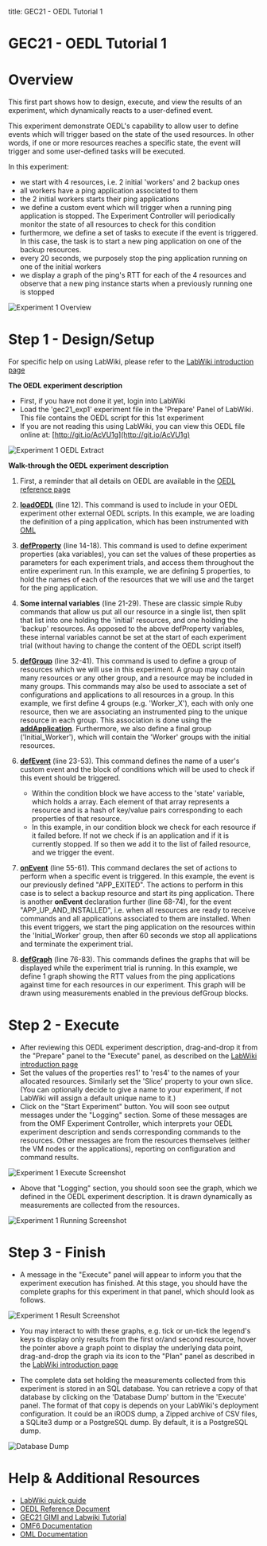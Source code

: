 title: GEC21 - OEDL Tutorial 1

# GEC21 - OEDL Tutorial 1

# Overview

This first part shows how to design, execute, and view the results of an experiment, which dynamically reacts to a user-defined event.

This experiment demonstrate OEDL's capability to allow user to define events which will trigger based on the state of the used resources. In other words, if one or more resources reaches a specific state, the event will trigger and some user-defined tasks will be executed.

In this experiment:

- we start with 4 resources, i.e. 2 initial 'workers' and 2 backup ones
- all workers have a ping application associated to them
- the 2 initial workers starts their ping applications
- we define a custom event which will trigger when a running ping application is stopped. The Experiment Controller will periodically monitor the state of all resources to check for this condition
- furthermore, we define a set of tasks to execute if the event is triggered. In this case, the task is to start a new ping application on one of the backup resources.
- every 20 seconds, we purposely stop the ping application running on one of the initial workers
- we display a graph of the ping's RTT for each of the 4 resources and observe that a new ping instance starts when a previously running one is stopped


![Experiment 1 Overview](https://raw.githubusercontent.com/mytestbed/gec_demos_tutorial/master/gec21_oedl_tutorial/tutorial_1.fig1.png)

# Step 1 - Design/Setup 

For specific help on using LabWiki, please refer to the [LabWiki introduction page](http://groups.geni.net/geni/wiki/GEC21Agenda/OEDL/Introduction)

**The OEDL experiment description**

- First, if you have not done it yet, login into LabWiki
- Load the 'gec21_exp1' experiment file in the 'Prepare' Panel of LabWiki. This file contains the OEDL script for this 1st experiment
- If you are not reading this using LabWiki, you can view this OEDL file online at: [http://git.io/AcVU1g](http://git.io/AcVU1g)

![Experiment 1 OEDL Extract](https://raw.githubusercontent.com/mytestbed/gec_demos_tutorial/master/gec21_oedl_tutorial/tutorial_1.fig2.png)

**Walk-through the OEDL experiment description**

1. First, a reminder that all details on OEDL are available in the [OEDL reference page](http://mytestbed.net/projects/omf6/wiki/OEDLOMF6)

2. [**loadOEDL**](http://mytestbed.net/projects/omf6/wiki/OEDLOMF6#loadOEDL) (line 12). This command is used to include in your OEDL experiment other external OEDL scripts. In this example, we are loading the definition of a ping application, which has been instrumented with [OML](http://oml.mytestbed.net)

3. [**defProperty**](http://mytestbed.net/projects/omf6/wiki/OEDLOMF6#defProperty-38-property-38-ensureProperty) (line 14-18). This command is used to define experiment properties (aka variables), you can set the values of these properties as parameters for each experiment trials, and access them throughout the entire experiment run. In this example, we are defining 5 properties, to hold the names of each of the resources that we will use and the target for the ping application.

4. **Some internal variables** (line 21-29). These are classic simple Ruby commands that allow us put all our resource in a single list, then split that list into one holding the 'initial' resources, and one holding the 'backup' resources. As opposed to the above defProperty variables, these internal variables cannot be set at the start of each experiment trial (without having to change the content of the OEDL script itself)

5. [**defGroup**](http://mytestbed.net/projects/omf6/wiki/OEDLOMF6#defGroup) (line 32-41). This command is used to define a group of resources which we will use in this experiment. A group may contain many resources or any other group, and a resource may be included in many groups. This commands may also be used to associate a set of configurations and applications to all resources in a group. In this example, we first define 4 groups (e.g. 'Worker_X'), each with only one resource, then we are associating an instrumented ping to the unique resource in each group. This association is done using the [**addApplication**](http://mytestbed.net/projects/omf6/wiki/OEDLOMF6#defGroup). Furthermore, we also define a final group ('Initial_Worker'), which will contain the 'Worker' groups with the initial resources.

6. [**defEvent**](http://mytestbed.net/projects/omf6/wiki/OEDLOMF6#defEvent) (line 23-53). This command defines the name of a user's custom event and the block of conditions which will be used to check if this event should be triggered.
    - Within the condition block we have access to the 'state' variable, which holds a array. Each element of that array represents a resource and is a hash of key/value pairs corresponding to each properties of that resource.
    - In this example, in our condition block we check for each resource if it failed before. If not we check if is an application and if it is currently stopped. If so then we add it to the list of failed resource, and we trigger the event.

7. [**onEvent**](http://mytestbed.net/projects/omf6/wiki/OEDLOMF6#onEvent) (line 55-61). This command declares the set of actions to perform when a specific event is triggered. In this example, the event is our previously defined "APP_EXITED". The actions to perform in this case is to select a backup resource and start its ping application. There is another **onEvent** declaration further (line 68-74), for the event "APP_UP_AND_INSTALLED", i.e. when all resources are ready to receive commands and all applications associated to them are installed. When this event triggers, we start the ping application on the resources within the 'Initial_Worker' group, then after 60 seconds we stop all applications and terminate the experiment trial.

8. [**defGraph**](http://mytestbed.net/projects/omf6/wiki/OEDLOMF6#defGraph) (line 76-83). This commands defines the graphs that will be displayed while the experiment trial is running. In this example, we define 1 graph showing the RTT values from the ping applications against time for each resources in our experiment. This graph will be drawn using measurements enabled in the previous defGroup blocks.


# Step 2 - Execute

- After reviewing this OEDL experiment description, drag-and-drop it from the "Prepare" panel to the "Execute" panel, as described on the [LabWiki introduction page]([http://groups.geni.net/geni/wiki/GEC21Agenda/OEDL/Introduction#Execute)
- Set the values of the properties res1' to 'res4' to the names of your allocated resources. Similarly set the 'Slice' property to your own slice.
(You can optionally decide to give a name to your experiment, if not LabWiki will assign a default unique name to it.)
- Click on the "Start Experiment" button. You will soon see output messages under the "Logging" section. Some of these messages are from the OMF Experiment Controller, which interprets your OEDL experiment description and sends corresponding commands to the resources. Other messages are from the resources themselves (either the VM nodes or the applications), reporting on configuration and command results.

![Experiment 1 Execute Screenshot](https://raw.githubusercontent.com/mytestbed/gec_demos_tutorial/master/gec21_oedl_tutorial/tutorial_1.fig3.png)

- Above that "Logging" section, you should soon see the graph, which we defined in the OEDL experiment description. It is drawn dynamically as measurements are collected from the resources.

![Experiment 1 Running Screenshot](https://raw.githubusercontent.com/mytestbed/gec_demos_tutorial/master/gec21_oedl_tutorial/tutorial_1.fig4.png)


# Step 3 - Finish

- A message in the "Execute" panel will appear to inform you that the experiment execution has finished. At this stage, you should have the complete graphs for this experiment in that panel, which should look as follows.

![Experiment 1 Result Screenshot](https://raw.githubusercontent.com/mytestbed/gec_demos_tutorial/master/gec21_oedl_tutorial/tutorial_1.fig5.png)

- You may interact to with these graphs, e.g. tick or un-tick the legend's keys to display only results from the first or/and second resource, hover the pointer above a graph point to display the underlying data point, drag-and-drop the graph via its icon to the "Plan" panel as described in the [LabWiki introduction page](http://groups.geni.net/geni/wiki/GEC21Agenda/OEDL/Introduction#Execute)

- The complete data set holding the measurements collected from this experiment is stored in an SQL database. You can retrieve a copy of that database by clicking on the 'Database Dump' buttom in the 'Execute' panel. The format of that copy is depends on your LabWiki's deployment configuration. It could be an iRODS dump, a Zipped archive of CSV files, a SQLite3 dump or a PostgreSQL dump. By default, it is a PostgreSQL dump.

![Database Dump](https://raw.githubusercontent.com/mytestbed/gec_demos_tutorial/master/gec21_oedl_tutorial/tutorial_1.fig6.png)

# Help & Additional Resources

 * [LabWiki quick guide](http://groups.geni.net/geni/wiki/GEC21Agenda/OEDL/Introduction)
 * [OEDL Reference Document](http://mytestbed.net/projects/omf6/wiki/OEDLOMF6)
 * [GEC21 GIMI and Labwiki Tutorial](http://groups.geni.net/geni/wiki/GEC21Agenda/LabWiki)
 * [OMF6 Documentation](http://mytestbed.net/projects/omf6/wiki/Wiki)
 * [OML Documentation](http://oml.mytestbed.net/projects/oml/wiki)
